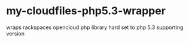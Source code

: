 # my-cloudfiles-php5.3-wrapper
wraps rackspaces opencloud php library hard set to php 5.3 supporting version 
